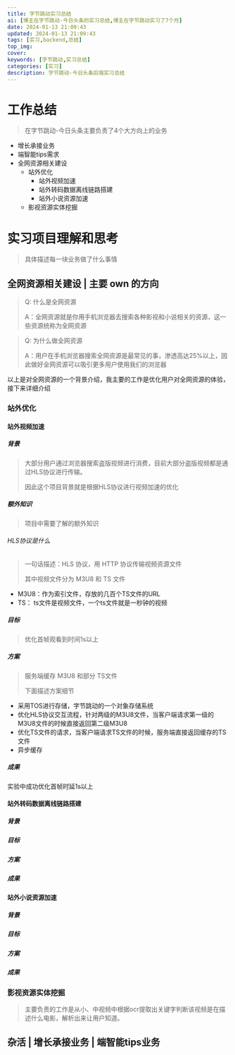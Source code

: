 ```yaml
---
title: 字节跳动实习总结
ai: [博主在字节跳动-今日头条的实习总结,博主在字节跳动实习了7个月]
date: 2024-01-13 21:09:43
updated: 2024-01-13 21:09:43
tags: [实习,backend,总结]
top_img:
cover:
keywords: [字节跳动,实习总结]
categories: [实习]
description: 字节跳动-今日头条后端实习总结
---
```


# 工作总结

> 在字节跳动-今日头条主要负责了4个大方向上的业务

- 增长承接业务
- 端智能tips需求
- 全网资源相关建设
    - 站外优化
        - 站外视频加速
        - 站外转码数据离线链路搭建
        - 站外小说资源加速
    - 影视资源实体挖掘

# 实习项目理解和思考

> 具体描述每一块业务做了什么事情

## 全网资源相关建设 | 主要 own 的方向

> Q: 什么是全网资源
>
> A：全网资源就是你用手机浏览器去搜索各种影视和小说相关的资源，这一些资源统称为全网资源

> Q: 为什么做全网资源
>
> A：用户在手机浏览器搜索全网资源是最常见的事，渗透高达25%以上，因此做好全网资源可以吸引更多用户使用我们的浏览器

以上是对全网资源的一个背景介绍，我主要的工作是优化用户对全网资源的体验，接下来详细介绍

### 站外优化

#### 站外视频加速

##### 背景

> 大部分用户通过浏览器搜索盗版视频进行消费，目前大部分盗版视频都是通过HLS协议进行传输。
>
> 因此这个项目背景就是根据HLS协议进行视频加速的优化

##### 额外知识

> 项目中需要了解的额外知识

###### HLS协议是什么

> 一句话描述：HLS 协议，用 HTTP 协议传输视频资源文件
>
> 其中视频文件分为 M3U8 和 TS 文件

- M3U8：作为索引文件，存放的几百个TS文件的URL
- TS： ts文件是视频文件，一个ts文件就是一秒钟的视频

##### 目标

> 优化首帧观看到时间1s以上

##### 方案
> 服务端缓存 M3U8 和部分 TS文件 
> 
> 下面描述方案细节

- 采用TOS进行存储，字节跳动的一个对象存储系统
- 优化HLS协议交互流程，针对两级的M3U8文件，当客户端请求第一级的M3U8文件的时候直接返回第二级M3U8
- 优化TS文件的请求，当客户端请求TS文件的时候，服务端直接返回缓存的TS文件
- 异步缓存
##### 成果
实验中成功优化首帧时延1s以上

#### 站外转码数据离线链路搭建

##### 背景

##### 目标

##### 方案

##### 成果

#### 站外小说资源加速

##### 背景

##### 目标

##### 方案

##### 成果

### 影视资源实体挖掘

> 主要负责的工作是从小、中视频中根据ocr提取出关键字判断该视频是在描述什么电影，解析出来让用户知道。

## 杂活 | 增长承接业务 | 端智能tips业务